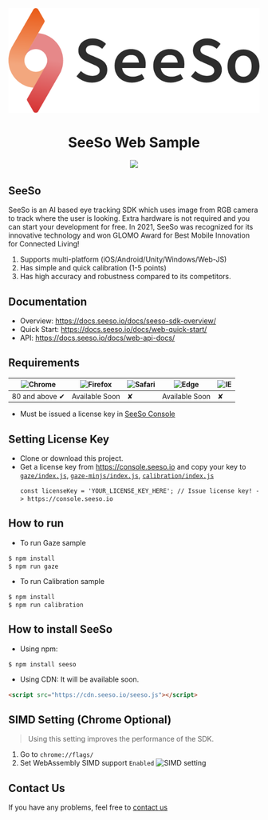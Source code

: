 <p align="center">
    <img src="/image/seeso_logo.png">
</p>
<div align="center">
    <h1>SeeSo Web Sample</h1>
    <a href="https://github.com/visualcamp/seeso-sample-windows/releases" alt="release">
        <img src="https://img.shields.io/badge/version-2.4.0-blue" />
    </a>
</div>

## SeeSo
SeeSo is an AI based eye tracking SDK which uses image from RGB camera to track where the user is looking.
Extra hardware is not required and you can start your development for free.
In 2021, SeeSo was recognized for its innovative technology and won GLOMO Award for Best Mobile Innovation for Connected Living!
1. Supports multi-platform (iOS/Android/Unity/Windows/Web-JS)
2. Has simple and quick calibration (1-5 points)
3. Has high accuracy and robustness compared to its competitors.

## Documentation
* Overview: https://docs.seeso.io/docs/seeso-sdk-overview/
* Quick Start: https://docs.seeso.io/docs/web-quick-start/
* API: https://docs.seeso.io/docs/web-api-docs/

## Requirements
![Chrome](https://raw.github.com/alrra/browser-logos/master/src/chrome/chrome_48x48.png) | ![Firefox](https://raw.github.com/alrra/browser-logos/master/src/firefox/firefox_48x48.png) | ![Safari](https://raw.github.com/alrra/browser-logos/master/src/safari/safari_48x48.png) | ![Edge](https://raw.github.com/alrra/browser-logos/master/src/edge/edge_48x48.png) | ![IE](https://raw.github.com/alrra/browser-logos/master/src/archive/internet-explorer_9-11/internet-explorer_9-11_48x48.png) |
--- | --- | --- | --- | --- |
80 and above ✔ | Available Soon  |✘ | Available Soon  | ✘|

* Must be issued a license key in [SeeSo Console](https://console.seeso.io/)

## Setting License Key
* Clone or download this project.
* Get a license key from https://console.seeso.io and copy your key to [`gaze/index.js`](/samples/gaze/index.js), [`gaze-minjs/index.js`](/samples/gaze-minjs/index.js), [`calibration/index.js`](/samples/calibration/index.js)
   ```
   const licenseKey = 'YOUR_LICENSE_KEY_HERE'; // Issue license key! -> https://console.seeso.io
   ```

## How to run
* To run Gaze sample
```
$ npm install
$ npm run gaze
```

* To run Calibration sample
```
$ npm install
$ npm run calibration
```

## How to install SeeSo

* Using npm:
```shell script
$ npm install seeso
```

* Using CDN: It will be available soon.
```html
<script src="https://cdn.seeso.io/seeso.js"></script>
```

## SIMD Setting (Chrome Optional)

> Using this setting improves the performance of the SDK.

1. Go to `chrome://flags/`
2. Set WebAssembly SIMD support `Enabled`
![SIMD setting](https://docs.seeso.io/img/web-quick-start/simd-chrome-setting.png)
      
## Contact Us
If you have any problems, feel free to [contact us](https://seeso.io/Contact-Us) 
